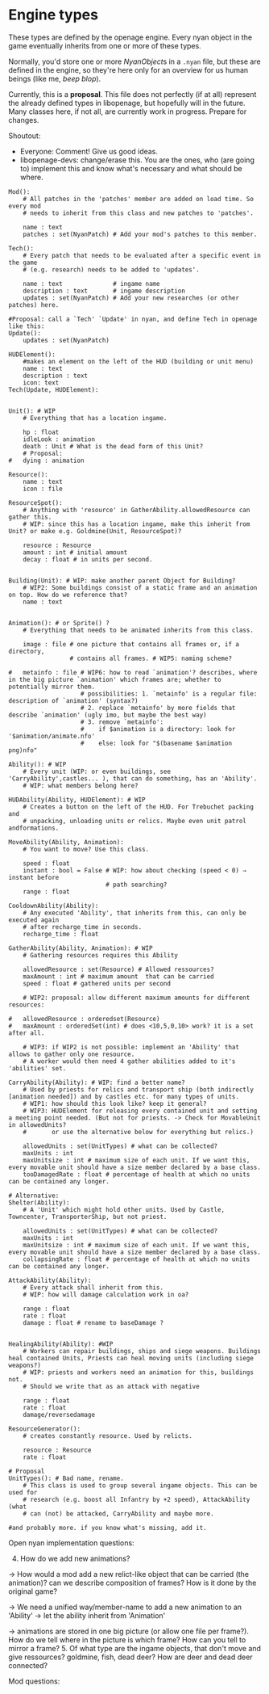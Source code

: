 Engine types
============

These types are defined by the openage engine. Every nyan object in the game
eventually inherits from one or more of these types.

Normally, you'd store one or more *NyanObject*s in a `.nyan` file, but these
are defined in the engine, so they're here only for an overview for us human beings (like me, *beep blop*).

Currently, this is a **proposal**.
This file does not perfectly (if at all) represent the already defined types in
libopenage, but hopefully will in the future. Many classes here, if not all,
are currently work in progress. Prepare for changes.

Shoutout:
* Everyone: Comment! Give us good ideas.
* libopenage-devs: change/erase this. You are the ones, who (are going to)
implement this and know what's necessary and what should be where.

```
Mod():
	# All patches in the 'patches' member are added on load time. So every mod
	# needs to inherit from this class and new patches to 'patches'.

	name : text
	patches : set(NyanPatch) # Add your mod's patches to this member.

Tech():
	# Every patch that needs to be evaluated after a specific event in the game
	# (e.g. research) needs to be added to 'updates'.

	name : text              # ingame name
	description : text       # ingame description
	updates : set(NyanPatch) # Add your new researches (or other patches) here.

#Proposal: call a `Tech' `Update' in nyan, and define Tech in openage like this:
Update():
	updates : set(NyanPatch)

HUDElement():
	#makes an element on the left of the HUD (building or unit menu)
	name : text
	description : text
	icon: text
Tech(Update, HUDElement):


Unit(): # WIP
	# Everything that has a location ingame.

	hp : float
	idleLook : animation
	death : Unit # What is the dead form of this Unit?
	# Proposal:
#	dying : animation

Resource():
	name : text
	icon : file

ResourceSpot():
	# Anything with 'resource' in GatherAbility.allowedResource can gather this.
	# WIP: since this has a location ingame, make this inherit from Unit? or make e.g. Goldmine(Unit, ResourceSpot)?

	resource : Resource
	amount : int # initial amount
	decay : float # in units per second.


Building(Unit): # WIP: make another parent Object for Building?
	# WIP2: Some buildings consist of a static frame and an animation on top. How do we reference that?
	name : text


Animation(): # or Sprite() ?
	# Everything that needs to be animated inherits from this class.

	image : file # one picture that contains all frames or, if a directory,
                 # contains all frames. # WIP5: naming scheme?

#	metainfo : file # WIP6: how to read `animation'? describes, where in the big picture `animation' which frames are; whether to potentially mirror them.
	                # possibilities: 1. `metainfo' is a regular file: description of `animation' (syntax?)
	                # 2. replace `metainfo' by more fields that describe `animation' (ugly imo, but maybe the best way)
	                # 3. remove `metainfo':
	                #    if $animation is a directory: look for '$animation/animate.nfo'
	                #    else: look for "$(basename $animation png)nfo"

Ability(): # WIP
	# Every unit (WIP: or even buildings, see 'CarryAbility',castles... ), that can do something, has an 'Ability'.
	# WIP: what members belong here?

HUDAbility(Ability, HUDElement): # WIP
	# Creates a button on the left of the HUD. For Trebuchet packing and
	# unpacking, unloading units or relics. Maybe even unit patrol andformations.

MoveAbility(Ability, Animation):
	# You want to move? Use this class.

	speed : float
	instant : bool = False # WIP: how about checking (speed < 0) ⇒ instant before
	                       # path searching?
	range : float

CooldownAbility(Ability):
	# Any executed 'Ability', that inherits from this, can only be executed again
	# after recharge_time in seconds.
	recharge_time : float

GatherAbility(Ability, Animation): # WIP
	# Gathering resources requires this Ability

	allowedResource : set(Resource) # Allowed ressources?
	maxAmount : int # maximum amount  that can be carried
	speed : float # gathered units per second

	# WIP2: proposal: allow different maximum amounts for different resources:

#	allowedResource : orderedset(Resource)
#	maxAmount : orderedSet(int) # does <10,5,0,10> work? it is a set after all.

	# WIP3: if WIP2 is not possible: implement an 'Ability' that allows to gather only one resource.
	# A worker would then need 4 gather abilities added to it's 'abilities' set.

CarryAbility(Ability): # WIP: find a better name?
	# Used by priests for relics and transport ship (both indirectly [animation needed]) and by castles etc. for many types of units.
	# WIP1: how should this look like? keep it general?
	# WIP3: HUDElement for releasing every contained unit and setting a meeting point needed. (But not for priests. -> Check for MovableUnit in allowedUnits?
	#       or use the alternative below for everything but relics.)

	allowedUnits : set(UnitTypes) # what can be collected?
	maxUnits : int
	maxUnitsize : int # maximum size of each unit. If we want this, every movable unit should have a size member declared by a base class.
	tooDamagedRate : float # percentage of health at which no units can be contained any longer.

# Alternative:
Shelter(Ability):
	# A 'Unit' which might hold other units. Used by Castle, Towncenter, TransporterShip, but not priest.

	allowedUnits : set(UnitTypes) # what can be collected?
	maxUnits : int
	maxUnitsize : int # maximum size of each unit. If we want this, every movable unit should have a size member declared by a base class.
	collapsingRate : float # percentage of health at which no units can be contained any longer.

AttackAbility(Ability):
	# Every attack shall inherit from this.
	# WIP: how will damage calculation work in oa?

	range : float
	rate : float
	damage : float # rename to baseDamage ?


HealingAbility(Ability): #WIP
	# Workers can repair buildings, ships and siege weapons. Buildings heal contained Units, Priests can heal moving units (including siege weapons?)
	# WIP: priests and workers need an animation for this, buildings not.
	# Should we write that as an attack with negative

	range : float
	rate : float
	damage/reversedamage

ResourceGenerator():
	# creates constantly resource. Used by relicts.

	resource : Resource
	rate : float

# Proposal
UnitTypes(): # Bad name, rename.
	# This class is used to group several ingame objects. This can be used for
	# research (e.g. boost all Infantry by +2 speed), AttackAbility (what
	# can (not) be attacked, CarryAbility and maybe more.

#and probably more. if you know what's missing, add it.

```

Open nyan implementation questions:

4. How do we add new animations?

  -> How would a mod add a new relict-like object that can be carried (the animation)? can we describe composition of frames? How is it done by the original game?

  -> We need a unified way/member-name to add a new animation to an 'Ability' -> let the ability inherit from 'Animation'

  -> animations are stored in one big picture (or allow one file per frame?). How do we tell where in the picture is which frame? How can you tell to mirror a frame?
5. Of what type are the ingame objects, that don't move and give ressources? goldmine, fish, dead deer? How are deer and dead deer connected?

Mod questions:
